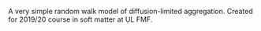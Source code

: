 A very simple random walk model of diffusion-limited aggregation. Created for 2019/20 course in soft matter at UL FMF.
